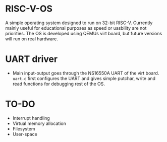 # RISC-V-OS

A simple operating system designed to run on 32-bit RISC-V. 
Currently mainly useful for educational purposes as speed or uasbility
are not priorities. The OS is developed using QEMUs virt board, but future
versions will run on real hardware.


# UART driver
- Main input-output goes through the NS16550A UART of the virt board.
  ```uart.c``` first configures the UART and gives simple putchar, write and read
  functions for debugging rest of the OS.


# TO-DO
- Interrupt handling
- Virtual memory allocation
- Filesystem
- User-space
